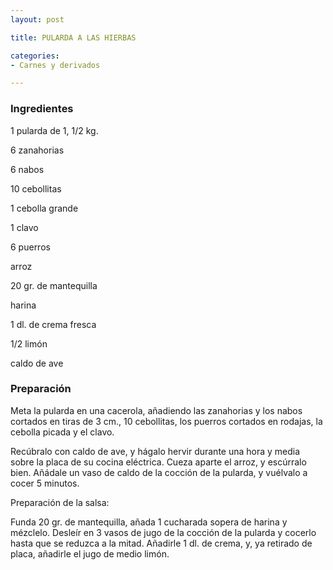 ```yaml
---
layout: post

title: PULARDA A LAS HIERBAS

categories:
- Carnes y derivados

---
```

<h3>Ingredientes</h3>

1 pularda de 1, 1/2 kg.

6 zanahorias

6 nabos

10 cebollitas

1 cebolla grande

1 clavo

6 puerros

arroz

20 gr. de mantequilla

harina

1 dl. de crema fresca

1/2 limón

caldo de ave

<h3>Preparación</h3>

Meta la pularda en una cacerola, añadiendo las zanahorias y los nabos cortados en tiras de 3 cm., 10 cebollitas, los puerros cortados en rodajas, la cebolla picada y el clavo.

Recúbralo con caldo de ave, y hágalo hervir durante una hora y media sobre la placa de su cocina eléctrica. Cueza aparte el arroz, y escúrralo bien. Añádale un vaso de caldo de la cocción de la pularda, y vuélvalo a cocer 5 minutos.

Preparación de la salsa:

Funda 20 gr. de mantequilla, añada 1 cucharada sopera de harina y mézclelo. Desleír en 3 vasos de jugo de la cocción de la pularda y cocerlo hasta que se reduzca a la mitad. Añadirle 1 dl. de crema, y, ya retirado de placa, añadirle el jugo de medio limón.